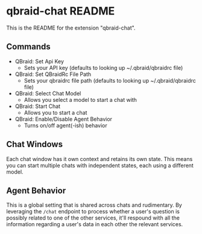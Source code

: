 # qbraid-chat README

This is the README for the extension "qbraid-chat".

## Commands
- QBraid: Set Api Key
  - Sets your API key (defaults to looking up ~/.qbraid/qbraidrc file)
- QBraid: Set QBraidRc File Path 
  - Sets your qbraidrc file path (defaults to looking up ~/.qbraid/qbraidrc file)
- QBraid: Select Chat Model
  - Allows you select a model to start a chat with
- QBraid: Start Chat
  - Allows you to start a chat
- QBraid: Enable/Disable Agent Behavior
  - Turns on/off agent(-ish) behavior

## Chat Windows
Each chat window has it own context and retains its own state.
This means you can start multiple chats with independent states, each using a different model.

## Agent Behavior
This is a global setting that is shared across chats and rudimentary. By leveraging the `/chat` endpoint to process whether a user's question is possibly related to one of the other services, it'll respound with all the information regarding a user's data in each other the relevant services.